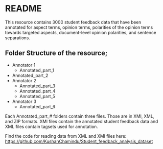 # README 
This resource contains 3000 student feedback data that have been annotated for aspect terms, opinion terms, polarities of the opinion terms towards targeted aspects, document-level opinion polarities, and sentence separations.

## Folder Structure of the resource;

- Annotator 1
	- Annotated_part_1
- Annotated_part_2
- Annotator 2
	- Annotated_part_3
	- Annotated_part_4
	- Annotated_part_5
- Annotator 3
	- Annotated_part_6

Each Annotated_part_# folders contain three files. Those are in XMI, XML, and ZIP formats. 
XMI files contain the annotated student feedback data and XML files contain tagsets used for annotation.

Find the code for reading data from XML and XMI files here: https://github.com/KushanChamindu/Student_feedback_analysis_dataset
